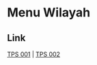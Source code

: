# Menu Wilayah

## Link

[TPS 001](https://github.com/gigit-pemilu/pemilu-2024-92-papua-barat/tree/main/pileg-dpr/hitung-suara/sub/92-papua-barat/sub/02-manokwari/sub/21-sidey/sub/2008-meyof-i/sub/001-tps)
 | 
[TPS 002](https://github.com/gigit-pemilu/pemilu-2024-92-papua-barat/tree/main/pileg-dpr/hitung-suara/sub/92-papua-barat/sub/02-manokwari/sub/21-sidey/sub/2008-meyof-i/sub/002-tps)

